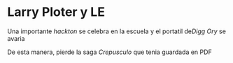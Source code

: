 # Larry Ploter y LE


Una importante *hackton* se celebra en la escuela y el portatil de*Digg Ory* se avaria


De esta manera, pierde la saga *Crepusculo* que tenia guardada en PDF 
